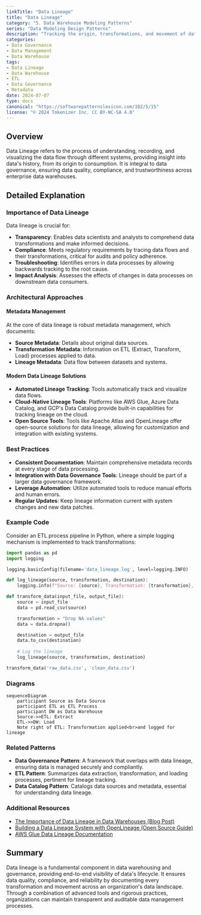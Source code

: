 ```yaml
---
linkTitle: "Data Lineage"
title: "Data Lineage"
category: "5. Data Warehouse Modeling Patterns"
series: "Data Modeling Design Patterns"
description: "Tracking the origin, transformations, and movement of data throughout the data warehouse to ensure accountability, transparency, and quality control."
categories:
- Data Governance
- Data Management
- Data Warehouse
tags:
- Data Lineage
- Data Warehouse
- ETL
- Data Governance
- Metadata
date: 2024-07-07
type: docs
canonical: "https://softwarepatternslexicon.com/102/5/15"
license: "© 2024 Tokenizer Inc. CC BY-NC-SA 4.0"
---
```


## Overview

Data Lineage refers to the process of understanding, recording, and visualizing the data flow through different systems, providing insight into data's history, from its origin to consumption. It is integral to data governance, ensuring data quality, compliance, and trustworthiness across enterprise data warehouses.

## Detailed Explanation

### Importance of Data Lineage

Data lineage is crucial for:

- **Transparency**: Enables data scientists and analysts to comprehend data transformations and make informed decisions.
- **Compliance**: Meets regulatory requirements by tracing data flows and their transformations, critical for audits and policy adherence.
- **Troubleshooting**: Identifies errors in data processes by allowing backwards tracking to the root cause.
- **Impact Analysis**: Assesses the effects of changes in data processes on downstream data consumers.

### Architectural Approaches

#### Metadata Management

At the core of data lineage is robust metadata management, which documents:

- **Source Metadata**: Details about original data sources.
- **Transformation Metadata**: Information on ETL (Extract, Transform, Load) processes applied to data.
- **Lineage Metadata**: Data flow between datasets and systems.

#### Modern Data Lineage Solutions

- **Automated Lineage Tracking**: Tools automatically track and visualize data flows.
- **Cloud-Native Lineage Tools**: Platforms like AWS Glue, Azure Data Catalog, and GCP's Data Catalog provide built-in capabilities for tracking lineage on the cloud.
- **Open Source Tools**: Tools like Apache Atlas and OpenLineage offer open-source solutions for data lineage, allowing for customization and integration with existing systems.

### Best Practices

- **Consistent Documentation**: Maintain comprehensive metadata records at every stage of data processing.
- **Integration with Data Governance Tools**: Lineage should be part of a larger data governance framework.
- **Leverage Automation**: Utilize automated tools to reduce manual efforts and human errors.
- **Regular Updates**: Keep lineage information current with system changes and new data patches.

### Example Code

Consider an ETL process pipeline in Python, where a simple logging mechanism is implemented to track transformations:

```python
import pandas as pd
import logging

logging.basicConfig(filename='data_lineage.log', level=logging.INFO)

def log_lineage(source, transformation, destination):
    logging.info(f"Source: {source}, Transformation: {transformation}, Destination: {destination}")

def transform_data(input_file, output_file):
    source = input_file
    data = pd.read_csv(source)

    transformation = "Drop NA values"
    data = data.dropna()

    destination = output_file
    data.to_csv(destination)
    
    # Log the lineage
    log_lineage(source, transformation, destination)

transform_data('raw_data.csv', 'clean_data.csv')
```

### Diagrams

```mermaid
sequenceDiagram
    participant Source as Data Source
    participant ETL as ETL Process
    participant DW as Data Warehouse
    Source->>ETL: Extract
    ETL->>DW: Load
    Note right of ETL: Transformation applied<br>and logged for lineage
```

### Related Patterns

- **Data Governance Pattern**: A framework that overlaps with data lineage, ensuring data is managed securely and compliantly.
- **ETL Pattern**: Summarizes data extraction, transformation, and loading processes, pertinent for lineage tracking.
- **Data Catalog Pattern**: Catalogs data sources and metadata, essential for understanding data lineage.

### Additional Resources

- [The Importance of Data Lineage in Data Warehouses (Blog Post)](https://www.datamanagement.com/blog/data-lineage)
- [Building a Data Lineage System with OpenLineage (Open Source Guide)](https://openlineage.io/docs/build-lineage)
- [AWS Glue Data Lineage Documentation](https://docs.aws.amazon.com/glue/latest/dg/aws-glue-data-lineage.html)

## Summary

Data lineage is a fundamental component in data warehousing and governance, providing end-to-end visibility of data's lifecycle. It ensures data quality, compliance, and reliability by documenting every transformation and movement across an organization's data landscape. Through a combination of advanced tools and rigorous practices, organizations can maintain transparent and auditable data management processes.
